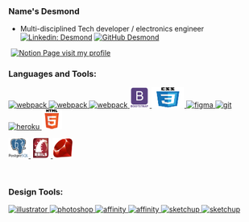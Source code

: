### Name's Desmond
- Multi-disciplined Tech developer / electronics engineer
[![Linkedin: Desmond](https://img.shields.io/badge/-Desmond-blue?style=flat-square&logo=Linkedin&logoColor=white&link=https://www.linkedin.com/in/nicoletaciobanu/)](https://www.linkedin.com/in/desmond-kh-ip//)
[![GitHub Desmond](https://img.shields.io/github/followers/Desmond?label=follow&style=social)](https://github.com/barrrricade)
<a href="https://www.notion.so/Desmond-Ip-Electronics-engineer-Fullstack-developer-2dbdfefdc9644b7b9c595a0bbbc8dae6" target="_blank" style="margin-left: 5px;">
  <img src="https://cdn.icon-icons.com/icons2/2429/PNG/512/notion_logo_icon_147257.png" alt="Notion Page" height="15"/>
  visit my profile
</a>


<h3 align="left">Languages and Tools:</h3>
<p align="left"><a href="" target="_blank"> <img src="https://cdn.iconscout.com/icon/free/png-512/c-programming-569564.png" alt="webpack" width="40" height="40"/> </a>
<a href="" target="_blank"> <img src="https://www.raspberrypi.org/wp-content/uploads/2011/10/Raspi-PGB001.png" alt="webpack" width="40" height="40"/> </a>
<a href="" target="_blank"> <img src="https://www.clipartmax.com/png/middle/100-1008674_intro-arduino-logo-arduino-logo-png.png" alt="webpack" width="65" height="40"/> </a>
<a href="https://getbootstrap.com" target="_blank"> <img src="https://raw.githubusercontent.com/devicons/devicon/master/icons/bootstrap/bootstrap-plain-wordmark.svg" alt="bootstrap" width="40" height="40"/> </a>
<a href="https://www.w3schools.com/css/" target="_blank"> <img src="https://raw.githubusercontent.com/devicons/devicon/master/icons/css3/css3-original-wordmark.svg" alt="css3" width="65" height="40"/> </a>
<a href="https://www.figma.com/" target="_blank"> <img src="https://www.vectorlogo.zone/logos/figma/figma-icon.svg" alt="figma" width="40" height="40"/> </a>
<a href="https://git-scm.com/" target="_blank"> <img src="https://www.vectorlogo.zone/logos/git-scm/git-scm-icon.svg" alt="git" width="40" height="40"/> </a>
<a href="https://heroku.com" target="_blank"> <img src="https://www.vectorlogo.zone/logos/heroku/heroku-icon.svg" alt="heroku" width="40" height="40"/> </a> <a href="https://www.w3.org/html/" target="_blank"> <img src="https://raw.githubusercontent.com/devicons/devicon/master/icons/html5/html5-original-wordmark.svg" alt="html5" width="40" height="40"/> </a>

<a href="https://developer.mozilla.org/en-US/docs/Web/JavaScript" target="_blank">  </a>
<a href="https://www.postgresql.org" target="_blank"> <img src="https://raw.githubusercontent.com/devicons/devicon/master/icons/postgresql/postgresql-original-wordmark.svg" alt="postgresql" width="40" height="40"/> </a>  <a href="https://rubyonrails.org" target="_blank"> <img src="https://raw.githubusercontent.com/devicons/devicon/master/icons/rails/rails-original-wordmark.svg" alt="rails" width="40" height="40"/> </a>
<a href="https://www.ruby-lang.org/en/" target="_blank"> <img src="https://raw.githubusercontent.com/devicons/devicon/master/icons/ruby/ruby-original.svg" alt="ruby" width="40" height="40"/> </a> </p>

<br>
<h3 align="left">Design Tools:</h3>
<p>
<a href="https://www.adobe.com/in/products/illustrator.html" target="_blank"> <img src="https://www.vectorlogo.zone/logos/adobe_illustrator/adobe_illustrator-icon.svg" alt="illustrator" width="40" height="40"/> </a>
  <a href="https://www.adobe.com/in/products/illustrator.html" target="_blank"> <img src="https://upload.wikimedia.org/wikipedia/commons/thumb/a/af/Adobe_Photoshop_CC_icon.svg/512px-Adobe_Photoshop_CC_icon.svg.png" alt="photoshop" width="40" height="40"/> </a>
<a href="" target="_blank"> <img src="https://upload.wikimedia.org/wikipedia/en/f/fb/Affinity_Photo_logo_new.png" alt="affinity" width="40" height="40"/> </a>
<a href="" target="_blank"> <img src="https://upload.wikimedia.org/wikipedia/en/6/6d/Affinity_Designer_logo_new.png" alt="affinity" width="40" height="40"/> </a>
<a href="https://www.sketchup.com/" target="_blank"> <img src="https://banner2.cleanpng.com/20180324/sew/kisspng-sketchup-logo-3d-modeling-computer-aided-design-co-ebay-5ab6e8b357c396.6309617015219365633595.jpg" alt="sketchup" width="40" height="40"/> </a>
<a href="https://www.autodesk.com/products/autocad/overview" target="_blank"> <img src="https://www.pngitem.com/pimgs/m/1-19823_transparent-cad-png-logo-autocad-2018-png-png.png" alt="sketchup" width="40" height="40"/> </a>
</p>

<!--
**barrrricade/barrrricade** is a ✨ _special_ ✨ repository because its `README.md` (this file) appears on your GitHub profile.

Here are some ideas to get you started:

- 🔭 I’m currently working on ...
- 🌱 I’m currently learning ...
- 👯 I’m looking to collaborate on ...
- 🤔 I’m looking for help with ...
- 💬 Ask me about ...
- 📫 How to reach me: ...
- 😄 Pronouns: ...
- ⚡ Fun fact: ...
-->
